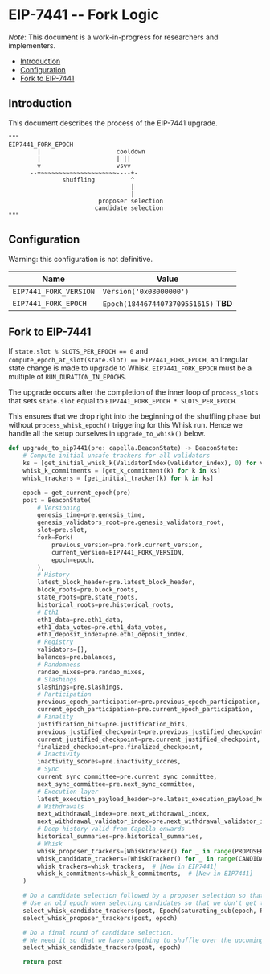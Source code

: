 # EIP-7441 -- Fork Logic

*Note*: This document is a work-in-progress for researchers and implementers.

<!-- mdformat-toc start --slug=github --no-anchors --maxlevel=6 --minlevel=2 -->

- [Introduction](#introduction)
- [Configuration](#configuration)
- [Fork to EIP-7441](#fork-to-eip-7441)

<!-- mdformat-toc end -->

## Introduction

This document describes the process of the EIP-7441 upgrade.

```
"""
EIP7441_FORK_EPOCH
        |                     cooldown
        |                     | ||
        v                     vsvv
      --+~~~~~~~~~~~~~~~~~~~~~----+-
               shuffling          ^
                                  |
                                  |
                         proposer selection
                        candidate selection
"""
```

## Configuration

Warning: this configuration is not definitive.

| Name                   | Value                                 |
| ---------------------- | ------------------------------------- |
| `EIP7441_FORK_VERSION` | `Version('0x08000000')`               |
| `EIP7441_FORK_EPOCH`   | `Epoch(18446744073709551615)` **TBD** |

## Fork to EIP-7441

If `state.slot % SLOTS_PER_EPOCH == 0` and `compute_epoch_at_slot(state.slot) == EIP7441_FORK_EPOCH`, an irregular state change is made to upgrade to Whisk. `EIP7441_FORK_EPOCH` must be a multiple of `RUN_DURATION_IN_EPOCHS`.

The upgrade occurs after the completion of the inner loop of `process_slots` that sets `state.slot` equal to `EIP7441_FORK_EPOCH * SLOTS_PER_EPOCH`.

This ensures that we drop right into the beginning of the shuffling phase but without `process_whisk_epoch()` triggering for this Whisk run. Hence we handle all the setup ourselves in `upgrade_to_whisk()` below.

```python
def upgrade_to_eip7441(pre: capella.BeaconState) -> BeaconState:
    # Compute initial unsafe trackers for all validators
    ks = [get_initial_whisk_k(ValidatorIndex(validator_index), 0) for validator_index in range(len(pre.validators))]
    whisk_k_commitments = [get_k_commitment(k) for k in ks]
    whisk_trackers = [get_initial_tracker(k) for k in ks]

    epoch = get_current_epoch(pre)
    post = BeaconState(
        # Versioning
        genesis_time=pre.genesis_time,
        genesis_validators_root=pre.genesis_validators_root,
        slot=pre.slot,
        fork=Fork(
            previous_version=pre.fork.current_version,
            current_version=EIP7441_FORK_VERSION,
            epoch=epoch,
        ),
        # History
        latest_block_header=pre.latest_block_header,
        block_roots=pre.block_roots,
        state_roots=pre.state_roots,
        historical_roots=pre.historical_roots,
        # Eth1
        eth1_data=pre.eth1_data,
        eth1_data_votes=pre.eth1_data_votes,
        eth1_deposit_index=pre.eth1_deposit_index,
        # Registry
        validators=[],
        balances=pre.balances,
        # Randomness
        randao_mixes=pre.randao_mixes,
        # Slashings
        slashings=pre.slashings,
        # Participation
        previous_epoch_participation=pre.previous_epoch_participation,
        current_epoch_participation=pre.current_epoch_participation,
        # Finality
        justification_bits=pre.justification_bits,
        previous_justified_checkpoint=pre.previous_justified_checkpoint,
        current_justified_checkpoint=pre.current_justified_checkpoint,
        finalized_checkpoint=pre.finalized_checkpoint,
        # Inactivity
        inactivity_scores=pre.inactivity_scores,
        # Sync
        current_sync_committee=pre.current_sync_committee,
        next_sync_committee=pre.next_sync_committee,
        # Execution-layer
        latest_execution_payload_header=pre.latest_execution_payload_header,
        # Withdrawals
        next_withdrawal_index=pre.next_withdrawal_index,
        next_withdrawal_validator_index=pre.next_withdrawal_validator_index,
        # Deep history valid from Capella onwards
        historical_summaries=pre.historical_summaries,
        # Whisk
        whisk_proposer_trackers=[WhiskTracker() for _ in range(PROPOSER_TRACKERS_COUNT)],  # [New in EIP7441]
        whisk_candidate_trackers=[WhiskTracker() for _ in range(CANDIDATE_TRACKERS_COUNT)],  # [New in EIP7441]
        whisk_trackers=whisk_trackers,  # [New in EIP7441]
        whisk_k_commitments=whisk_k_commitments,  # [New in EIP7441]
    )

    # Do a candidate selection followed by a proposer selection so that we have proposers for the upcoming day
    # Use an old epoch when selecting candidates so that we don't get the same seed as in the next candidate selection
    select_whisk_candidate_trackers(post, Epoch(saturating_sub(epoch, PROPOSER_SELECTION_GAP + 1)))
    select_whisk_proposer_trackers(post, epoch)

    # Do a final round of candidate selection.
    # We need it so that we have something to shuffle over the upcoming shuffling phase.
    select_whisk_candidate_trackers(post, epoch)

    return post
```
